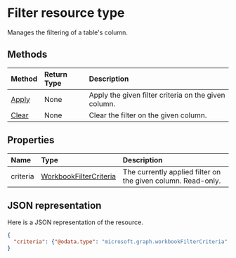 # Filter resource type

Manages the filtering of a table's column.


## Methods

| Method		   | Return Type	|Description|
|:---------------|:--------|:----------|
|[Apply](../api/filter-apply.md)|None|Apply the given filter criteria on the given column.|
|[Clear](../api/filter-clear.md)|None|Clear the filter on the given column.|

## Properties

| Name | Type	|Description|
|:---------------|:--------|:----------|
|criteria|[WorkbookFilterCriteria](filtercriteria.md)|The currently applied filter on the given column. Read-only.|

## JSON representation

Here is a JSON representation of the resource.

<!-- {
  "blockType": "resource",
  "baseType": "microsoft.graph.entity",
  "optionalProperties": [

  ],
  "@odata.type": "microsoft.graph.workbookFilter"
}-->

```json
{
  "criteria": {"@odata.type": "microsoft.graph.workbookFilterCriteria" }
}
```

<!-- uuid: 8fcb5dbc-d5aa-4681-8e31-b001d5168d79
2015-10-25 14:57:30 UTC -->
<!-- {
  "type": "#page.annotation",
  "description": "Filter resource",
  "keywords": "",
  "section": "documentation",
  "tocPath": ""
}-->
